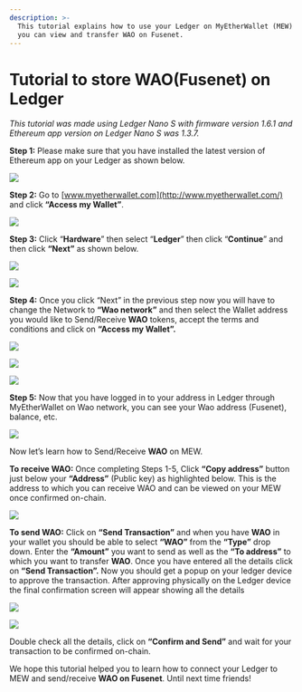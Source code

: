 ```yaml
---
description: >-
  This tutorial explains how to use your Ledger on MyEtherWallet (MEW) so that
  you can view and transfer WAO on Fusenet.
---
```


# Tutorial to store WAO\(Fusenet\) on Ledger



_This tutorial was made using Ledger Nano S with firmware version 1.6.1 and Ethereum app version on Ledger Nano S was 1.3.7._

**Step 1:** Please make sure that you have installed the latest version of Ethereum app on your Ledger as shown below.

![](../../.gitbook/assets/0%20%282%29.png)

**Step 2:** Go to [www.myetherwallet.com](http://www.myetherwallet.com/) and click **“Access my Wallet”**.

![](../../.gitbook/assets/1%20%285%29.png)

**Step 3:** Click “**Hardware**” then select “**Ledger**” then click “**Continue**” and then click **“Next”** as shown below.

![](../../.gitbook/assets/2%20%285%29.png)

![](../../.gitbook/assets/3%20%284%29.png)

**Step 4:** Once you click “Next” in the previous step now you will have to change the Network to **“Wao network”** and then select the Wallet address you would like to Send/Receive **WAO** tokens, accept the terms and conditions and click on **“Access my Wallet”.**

![](../../.gitbook/assets/4%20%285%29.png)

![](../../.gitbook/assets/5%20%283%29.png)

![](../../.gitbook/assets/6%20%284%29.png)

**Step 5:** Now that you have logged in to your address in Ledger through MyEtherWallet on Wao network, you can see your Wao address \(Fusenet\), balance, etc.

![](../../.gitbook/assets/7%20%283%29.png)

Now let’s learn how to Send/Receive **WAO** on MEW.

**To receive WAO:** Once completing Steps 1-5, Click **“Copy address”** button just below your **“Address”** \(Public key\) as highlighted below. This is the address to which you can receive WAO and can be viewed on your MEW once confirmed on-chain.

![](../../.gitbook/assets/8%20%283%29.png)

**To send WAO:** Click on **“Send Transaction”** and when you have **WAO** in your wallet you should be able to select **“WAO”** from the **“Type”** drop down. Enter the **“Amount”** you want to send as well as the **“To address”** to which you want to transfer **WAO**. Once you have entered all the details click on **“Send Transaction”.** Now you should get a popup on your ledger device to approve the transaction. After approving physically on the Ledger device the final confirmation screen will appear showing all the details

![](../../.gitbook/assets/9%20%283%29.png)

![](../../.gitbook/assets/10%20%283%29.png)

Double check all the details, click on **“Confirm and Send”** and wait for your transaction to be confirmed on-chain.

We hope this tutorial helped you to learn how to connect your Ledger to MEW and send/receive **WAO on Fusenet**. Until next time friends!

